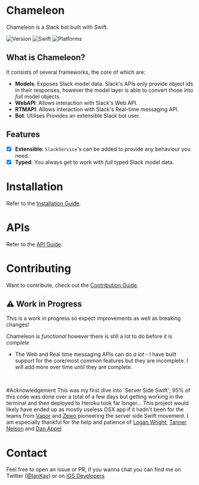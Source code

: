 # Chameleon
Chameleon is a Slack bot built with Swift.

![Version](https://img.shields.io/badge/Version-0.1.0-brightgreen.svg) 
![Swift](https://camo.githubusercontent.com/0727f3687a1e263cac101c5387df41048641339c/68747470733a2f2f696d672e736869656c64732e696f2f62616467652f53776966742d332e302d6f72616e67652e7376673f7374796c653d666c6174)
![Platforms](https://img.shields.io/badge/Platforms-osx%20%7C%20linux-lightgrey.svg)

## What is Chameleon?
It consists of several frameworks, the core of which are:

* **Models**: Exposes Slack model data. Slack's APIs only provide object ids in their responses, however the model layer is able to convert those into _full_ model objects. 
* **WebAPI**: Allows interaction with Slack's Web API.
* **RTMAPI**: Allows interaction with Slack's Real-time messaging API.
* **Bot**: Utilises  Provides an extensible Slack bot user.

## Features
* [x] **Extensible**: `SlackService`'s can be added to provide any behaviour you need.
* [x] **Typed**: You always get to work with _full_ typed Slack model data.

# Installation
Refer to the [Installation Guide](https://github.com/ChameleonBot/Bot/blob/master/INSTALLATION.md).

# APIs
Refer to the [API Guide](https://github.com/ChameleonBot/Bot/blob/master/API.md).

# Contributing
Want to contribute, check out the [Contribution Guide](https://github.com/ChameleonBot/Bot/blob/master/CONTRIBUTING.md).

## ⚠️ Work in Progress
This is a work in progress so expect improvements as well as breaking changes!

Chameleon is *functional* however there is still a lot to do before it is *complete*

* The Web and Real time messaging APIs can do _a lot_ - 
I have built support for the core/most common features but they are incomplete. 
I will add more over time until they are complete.

<br />

#Acknowledgement
This was my first dive into 'Server Side Swift'; 
95% of this code was done over a total of a few days but getting working in the terminal 
and then deployed to Heroku took far longer... This project would likely have ended up as 
mostly useless OSX app if it hadn't been for the teams from [Vapor](http://qutheory.io/) and [Zewo](http://www.zewo.io/)
pioneering the server side Swift movement. I am especially thankful for the help and patience of 
[Logan Wright](https://twitter.com/LogMaestro), [Tanner Nelson](https://twitter.com/tanner0101) and [Dan Appel](https://twitter.com/Dan_Appel)

# Contact
Feel free to open an issue or PR, 
if you wanna chat you can find me on Twitter ([@IanKay](https://twitter.com/IanKay)) 
or on [iOS Developers](http://ios-developers.io)
